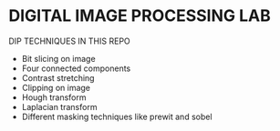 # DIGITAL IMAGE PROCESSING LAB

DIP TECHNIQUES IN THIS REPO

- Bit slicing on image
- Four connected components
- Contrast stretching
- Clipping on image
- Hough transform 
- Laplacian transform
- Different masking techniques like prewit
    and sobel